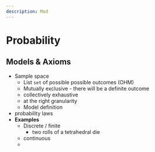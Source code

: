 ```yaml
---
description: Mod
---
```


# Probability

## Models & Axioms

* Sample space&#x20;
  * List `set` of possible possible outcomes (OHM)
  * Mutually exclusive - there will be a definite outcome&#x20;
  * collectively exhaustive&#x20;
  * at the right granularity&#x20;
  * Model definition&#x20;
* probability laws&#x20;
* **Examples**&#x20;
  * Discrete  / finite&#x20;
    * two rolls of a tetrahedral die&#x20;
  * continuous
  *

